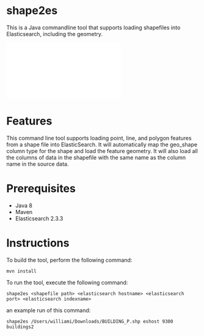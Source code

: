 # shape2es
This is a Java commandline tool that supports loading shapefiles into Elasticsearch, including the geometry.

![Elastic](src/main/resources/es.pgn?raw=true "Elastic")

# Features
This command line tool supports loading point, line, and polygon features from a shape file into ElasticSearch. It will automatically map the geo_shape column type for the shape and load the feature geometry. It will also load all the columns of data in the shapefile with the same name as the column name in the source data.

# Prerequisites

* Java 8
* Maven 
* Elasticsearch 2.3.3


# Instructions
To build the tool, perform the following command:
```
mvn install
```
To run the tool, execute the following command:
```
shape2es <shapefile path> <elasticsearch hostname> <elasticsearch port> <elasticsearch indexname>
```
an example run of this command:
```
shape2es /Users/williami/Downloads/BUILDING_P.shp eshost 9300 buildings2
```
